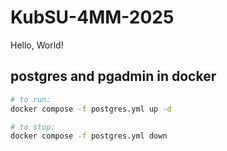 # KubSU-4MM-2025

Hello, World!

## postgres and pgadmin in docker

```bash
# to run:
docker compose -f postgres.yml up -d

# to stop:
docker compose -f postgres.yml down
```
